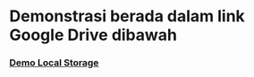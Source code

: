 # Demonstrasi berada dalam link Google Drive dibawah

### [Demo Local Storage](https://drive.google.com/file/d/1KdG7kvyf-kF8pSntu6KAX9VKOy_vdVEY/view?usp=sharing)